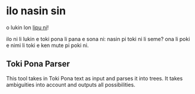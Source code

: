 # ilo nasin sin

o lukin lon [lipu ni](https://nasin.nimi.li)!

ilo ni li lukin e toki pona li pana e sona ni: nasin pi toki ni li seme? ona li poki e nimi li toki e ken mute pi poki ni.

## Toki Pona Parser

This tool takes in Toki Pona text as input and parses it into trees. It takes ambiguities into account and outputs all possibilities.
